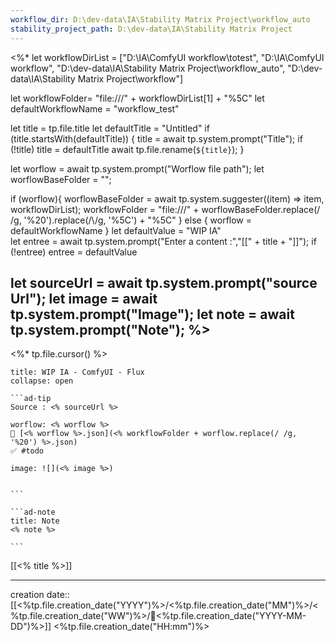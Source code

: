 ```yaml
---
workflow_dir: D:\dev-data\IA\Stability Matrix Project\workflow_auto
stability_project_path: D:\dev-data\IA\Stability Matrix Project
---
```

<%*
let workflowDirList = ["D:\\IA\\ComfyUI workflow\\totest", 
	"D:\\IA\\ComfyUI workflow", "D:\\dev-data\\IA\\Stability Matrix Project\\workflow_auto", "D:\\dev-data\\IA\\Stability Matrix Project\\workflow"]

let workflowFolder= "file:///" + workflowDirList[1] + "%5C"
let defaultWorkflowName = "workflow_test"
  
  let title = tp.file.title
  let defaultTitle = "Untitled"
  if (title.startsWith(defaultTitle)) {
    title = await tp.system.prompt("Title");
    if (!title) title = defaultTitle
    await tp.file.rename(`${title}`);
  } 

let worflow = await tp.system.prompt("Worflow file path");
let worflowBaseFolder = "";

if (worflow){
	worflowBaseFolder = await tp.system.suggester((item) => item, workflowDirList);
	workflowFolder = "file:///" + worflowBaseFolder.replace(/ /g, '%20').replace(/\\/g, '%5C') + "%5C"
} else {
	worflow = defaultWorkflowName
}
let defaultValue = "WIP IA"  
let entree = await tp.system.prompt("Enter a content :","[[" + title + "]]");
if (!entree) entree = defaultValue

let sourceUrl = await tp.system.prompt("source Url");
let image = await tp.system.prompt("Image");
let note = await tp.system.prompt("Note");
%>
---
<%* tp.file.cursor() %> 
`````ad-example
title: WIP IA - ComfyUI - Flux
collapse: open

```ad-tip
Source : <% sourceUrl %>

worflow: <% worflow %> 
🚧 [<% worflow %>.json](<% workflowFolder + worflow.replace(/ /g, '%20') %>.json)
✅ #todo 

image: ![](<% image %>)


```

```ad-note
title: Note
<% note %> 

```

`````

[[<% title %>]]

---
creation date:: [[<%tp.file.creation_date("YYYY")%>/<%tp.file.creation_date("MM")%>/<%tp.file.creation_date("WW")%>/📒<%tp.file.creation_date("YYYY-MM-DD")%>]]  <%tp.file.creation_date("HH:mm")%>

